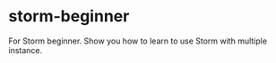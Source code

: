 storm-beginner
==============

For Storm beginner.  Show you how to learn to use Storm with multiple instance.
